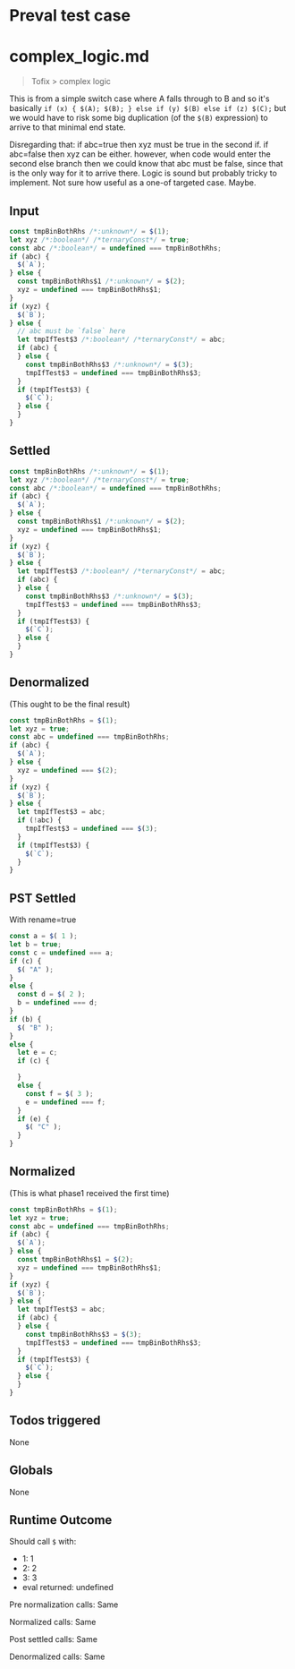 # Preval test case

# complex_logic.md

> Tofix > complex logic

This is from a simple switch case where A falls through to B and so
it's basically `if (x) { $(A); $(B); } else if (y) $(B) else if (z) $(C);`
but we would have to risk some big duplication (of the `$(B)` expression)
to arrive to that minimal end state.

Disregarding that: if abc=true then xyz must be true in the second if.
if abc=false then xyz can be either. however, when code would enter the
second else branch then we could know that abc must be false, since that is
the only way for it to arrive there.
Logic is sound but probably tricky to implement. Not sure how useful as a 
one-of targeted case. Maybe.

## Input

`````js filename=intro
const tmpBinBothRhs /*:unknown*/ = $(1);
let xyz /*:boolean*/ /*ternaryConst*/ = true;
const abc /*:boolean*/ = undefined === tmpBinBothRhs;
if (abc) {
  $(`A`);
} else {
  const tmpBinBothRhs$1 /*:unknown*/ = $(2);
  xyz = undefined === tmpBinBothRhs$1;
}
if (xyz) {
  $(`B`);
} else {
  // abc must be `false` here
  let tmpIfTest$3 /*:boolean*/ /*ternaryConst*/ = abc;
  if (abc) {
  } else {
    const tmpBinBothRhs$3 /*:unknown*/ = $(3);
    tmpIfTest$3 = undefined === tmpBinBothRhs$3;
  }
  if (tmpIfTest$3) {
    $(`C`);
  } else {
  }
}
`````


## Settled


`````js filename=intro
const tmpBinBothRhs /*:unknown*/ = $(1);
let xyz /*:boolean*/ /*ternaryConst*/ = true;
const abc /*:boolean*/ = undefined === tmpBinBothRhs;
if (abc) {
  $(`A`);
} else {
  const tmpBinBothRhs$1 /*:unknown*/ = $(2);
  xyz = undefined === tmpBinBothRhs$1;
}
if (xyz) {
  $(`B`);
} else {
  let tmpIfTest$3 /*:boolean*/ /*ternaryConst*/ = abc;
  if (abc) {
  } else {
    const tmpBinBothRhs$3 /*:unknown*/ = $(3);
    tmpIfTest$3 = undefined === tmpBinBothRhs$3;
  }
  if (tmpIfTest$3) {
    $(`C`);
  } else {
  }
}
`````


## Denormalized
(This ought to be the final result)

`````js filename=intro
const tmpBinBothRhs = $(1);
let xyz = true;
const abc = undefined === tmpBinBothRhs;
if (abc) {
  $(`A`);
} else {
  xyz = undefined === $(2);
}
if (xyz) {
  $(`B`);
} else {
  let tmpIfTest$3 = abc;
  if (!abc) {
    tmpIfTest$3 = undefined === $(3);
  }
  if (tmpIfTest$3) {
    $(`C`);
  }
}
`````


## PST Settled
With rename=true

`````js filename=intro
const a = $( 1 );
let b = true;
const c = undefined === a;
if (c) {
  $( "A" );
}
else {
  const d = $( 2 );
  b = undefined === d;
}
if (b) {
  $( "B" );
}
else {
  let e = c;
  if (c) {

  }
  else {
    const f = $( 3 );
    e = undefined === f;
  }
  if (e) {
    $( "C" );
  }
}
`````


## Normalized
(This is what phase1 received the first time)

`````js filename=intro
const tmpBinBothRhs = $(1);
let xyz = true;
const abc = undefined === tmpBinBothRhs;
if (abc) {
  $(`A`);
} else {
  const tmpBinBothRhs$1 = $(2);
  xyz = undefined === tmpBinBothRhs$1;
}
if (xyz) {
  $(`B`);
} else {
  let tmpIfTest$3 = abc;
  if (abc) {
  } else {
    const tmpBinBothRhs$3 = $(3);
    tmpIfTest$3 = undefined === tmpBinBothRhs$3;
  }
  if (tmpIfTest$3) {
    $(`C`);
  } else {
  }
}
`````


## Todos triggered


None


## Globals


None


## Runtime Outcome


Should call `$` with:
 - 1: 1
 - 2: 2
 - 3: 3
 - eval returned: undefined

Pre normalization calls: Same

Normalized calls: Same

Post settled calls: Same

Denormalized calls: Same
